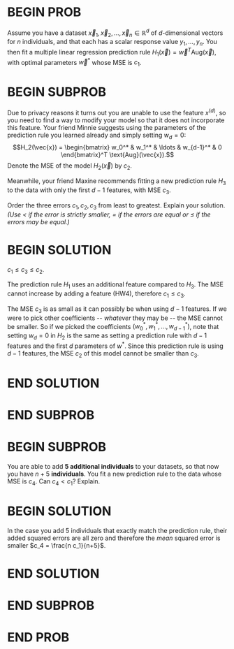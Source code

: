 # BEGIN PROB

Assume you have a dataset
$\vec{x}_1, \vec{x}_2, \dotsc, \vec{x}_n\in\mathbb{R}^{d}$ of
$d$-dimensional vectors for $n$ individuals, and that each has a scalar
response value $y_1,\dotsc, y_n$. You then fit a multiple linear
regression prediction rule
$H_1(\vec{x}) = \vec{w}^T\text{Aug}(\vec{x})$, with optimal parameters
$\vec{w}^*$ whose MSE is $c_1$.

# BEGIN SUBPROB

Due to privacy reasons it turns out you are unable to use the feature
$x^{(d)}$, so you need to find a way to modify your model so that it
does not incorporate this feature. Your friend Minnie suggests using the
parameters of the prediction rule you learned already and simply setting
$w_d=0$: $$H_2(\vec{x}) = \begin{bmatrix}
                    w_0^* & w_1^* & \ldots & w_{d-1}^* & 0
                \end{bmatrix}^T \text{Aug}(\vec{x}).$$ Denote the MSE of
the model $H_2(\vec{x})$ by $c_2$.

Meanwhile, your friend Maxine recommends fitting a new prediction rule
$H_3$ to the data with only the first $d-1$ features, with MSE $c_3$.

Order the three errors $c_1, c_2, c_3$ from least to greatest. Explain
your solution. *(Use $<$ if the error is strictly smaller, $=$ if the
errors are equal or $\leq$ if the errors may be equal.)*


# BEGIN SOLUTION

$c_1 \leq c_3 \leq c_2$.

The prediction rule $H_1$ uses an additional feature compared to $H_3$.
The MSE cannot increase by adding a feature (HW4), therefore
$c_1 \leq c_3$.

The MSE $c_3$ is as small as it can possibly be when using $d-1$
features. If we were to pick other coefficients -- *whatever* they may
be -- the MSE cannot be smaller. So if we picked the coefficients
$(w^*_0, w^*_1, \ldots, w^*_{d-1})$, note that setting $w_d=0$ in $H_2$
is the same as setting a prediction rule with $d-1$ features and the
first $d$ parameters of $w^*$. Since this prediction rule is using $d-1$
features, the MSE $c_2$ of this model cannot be smaller than $c_3$.

# END SOLUTION

# END SUBPROB

# BEGIN SUBPROB

You are able to add **5 additional individuals** to your datasets, so
that now you have $n+5$ **individuals**. You fit a new prediction rule
to the data whose MSE is $c_4$. Can $c_4< c_1$? Explain.

# BEGIN SOLUTION

In the case you add 5 individuals that exactly match the prediction
rule, their added squared errors are all zero and therefore the *mean*
squared error is smaller $c_4 = \frac{n c_1}{n+5}$.

# END SOLUTION

# END SUBPROB

# END PROB